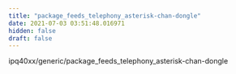 ```yaml
---
title: "package_feeds_telephony_asterisk-chan-dongle"
date: 2021-07-03 03:51:48.016971
hidden: false
draft: false
---
```


ipq40xx/generic/package_feeds_telephony_asterisk-chan-dongle

